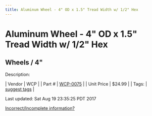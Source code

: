 ```yaml
---
title: Aluminum Wheel - 4" OD x 1.5" Tread Width w/ 1/2" Hex
---
```


# Aluminum Wheel - 4" OD x 1.5" Tread Width w/ 1/2" Hex
## Wheels / 4"
Description: 	 

| Vendor | WCP | 
| Part # | [WCP-0075](http://www.wcproducts.net/WCP-0075) | 
| Unit Price | $24.99 | 
| Tags: | [suggest tags](https://docs.google.com/forms/d/e/1FAIpQLSeWyY8v3RgOty-MyWmh9U0iivNYN_molChYyS-0U-o-kOAv_g/viewform) | 

Last updated: Sat Aug 19 23:35:25 PDT 2017

 [Incorrect/Incomplete information?](https://docs.google.com/forms/d/e/1FAIpQLSeWyY8v3RgOty-MyWmh9U0iivNYN_molChYyS-0U-o-kOAv_g/viewform)